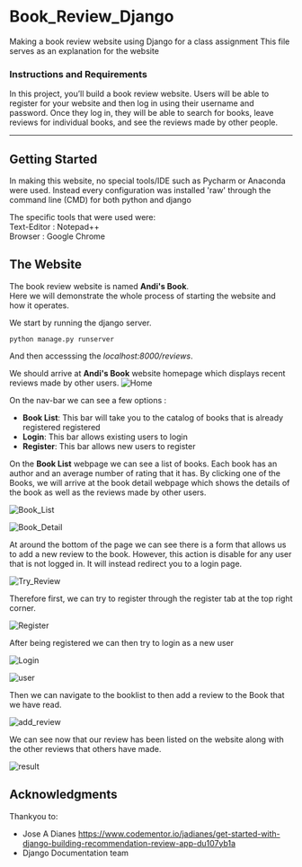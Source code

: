 # Book_Review_Django
Making a book review website using Django for a class assignment
This file serves as an explanation for the website

### Instructions and Requirements
In this project, you’ll build a book review website. Users will be able to register for your website and then log in using their username and password. Once they log in, they will be able to search for books, leave reviews for individual books, and see the reviews made by other people.

***

## Getting Started

In making this website, no special tools/IDE such as Pycharm or Anaconda were used. Instead every configuration was installed 'raw' through the command line (CMD) for both python and django

The specific tools that were used were: <br>
Text-Editor : Notepad++ <br>
Browser     : Google Chrome


## The Website

The book review website is named **Andi's Book**.
<br>
Here we will demonstrate the whole process of starting the website and how it operates.

We start by running the django server.
```
python manage.py runserver
```
And then accesssing the *localhost:8000/reviews*.

We should arrive at **Andi's Book** website homepage which displays recent reviews made by other users.
![Home](https://github.com/andkwv/book_review_django/blob/master/andisbook/images/home.png)


On the nav-bar we can see a few options :
- **Book List**: This bar will take you to the catalog of books that is already registered registered
- **Login**: This bar allows existing users to login
- **Register**: This bar allows new users to register

On the **Book List** webpage we can see a list of books. Each book has an author and an average number of rating that it has.
By clicking one of the Books, we will arrive at the book detail webpage which shows the details of the book as well as the reviews made by other users.

![Book_List](https://github.com/andkwv/book_review_django/blob/master/andisbook/images/book_list.png)

![Book_Detail](https://github.com/andkwv/book_review_django/blob/master/andisbook/images/book_detail.png)



At around the bottom of the page we can see there is a form that allows us to add a new review to the book. However, this action is disable for any user that is not logged in. It will instead redirect you to a login page.

![Try_Review](https://github.com/andkwv/book_review_django/blob/master/andisbook/images/try_review.png)



Therefore first, we can try to register through the register tab at the top right corner.

![Register](https://github.com/andkwv/book_review_django/blob/master/andisbook/images/register.png)



After being registered we can then try to login as a new user

![Login](https://github.com/andkwv/book_review_django/blob/master/andisbook/images/login_jez.png)

![user](https://github.com/andkwv/book_review_django/blob/master/andisbook/images/reviews_jez.png)



Then we can navigate to the booklist to then add a review to the Book that we have read.

![add_review](https://github.com/andkwv/book_review_django/blob/master/andisbook/images/add_review.png)



We can see now that our review has been listed on the website along with the other reviews that others have made.

![result](https://github.com/andkwv/book_review_django/blob/master/andisbook/images/success_review.png)



## Acknowledgments

Thankyou to:
* Jose A Dianes https://www.codementor.io/jadianes/get-started-with-django-building-recommendation-review-app-du107yb1a
* Django Documentation team
 
